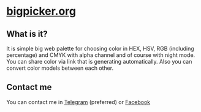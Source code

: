 # [bigpicker.org](https://bigpicker.org/)
## What is it?
It is simple big web palette for choosing color in HEX, HSV, RGB (including percentage) and CMYK with alpha channel and of course with night mode.
You can share color via link that is generating automatically.
Also you can convert color models between each other.

## Contact me
You can contact me in [Telegram](https://t.me/agvolkov5) (preferred) or [Facebook](https://www.facebook.com/agvolkov5)
